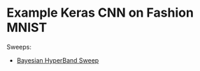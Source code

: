 # Example Keras CNN on Fashion MNIST

Sweeps:
- [Bayesian HyperBand Sweep](https://app.wandb.ai/wandb/examples-keras-cnn-fashion/sweeps/us0ifmrf)
